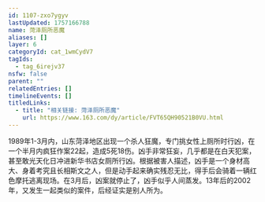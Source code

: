 ```yaml
---
id: 1107-zxo7ygyv
lastUpdated: 1757166788
name: 菏泽厕所恶魔
aliases: []
layer: 6
categoryId: cat_1wmCydV7
tagIds:
  - tag_6irejv37
nsfw: false
parent: ""
relatedEntries: []
timelineEvents: []
titledLinks:
  - title: "相关链接: 菏泽厕所恶魔"
    url: https://www.163.com/dy/article/FVT65QH90521B0VU.html
---
```


1989年1-3月内，山东菏泽地区出现一个杀人狂魔，专门挑女性上厕所时行凶，在一个半月内疯狂作案22起，造成5死18伤。凶手非常狂妄，几乎都是在白天犯案，甚至敢光天化日冲进新华书店女厕所行凶。根据被害人描述，凶手是一个身材高大、身着考究且长相斯文之人，但是动手起来确实残忍无比，得手后会骑着一辆红色摩托逃离现场。在3月后，凶案就停止了，凶手似乎人间蒸发。13年后的2002年，又发生一起类似的案件，后经证实是别人所为。